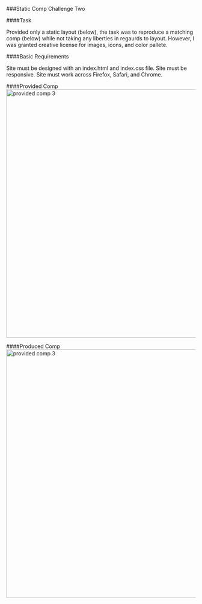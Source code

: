 ###Static Comp Challenge Two

####Task

Provided only a static layout (below), the task was to reproduce a matching comp (below) while not taking any liberties in regaurds to layout. However, I was granted creative license for images, icons, and color pallete.

####Basic Requirements

Site must be designed with an index.html and index.css file. Site must be responsive. Site must work across Firefox, Safari, and Chrome.

####Provided Comp
<img width="660" alt="provided comp 3" src="https://cloud.githubusercontent.com/assets/25044263/23475318/75a4eafe-fe74-11e6-84b5-68ab9bd92a1a.png">


####Produced Comp
<img width="660" alt="provided comp 3" src="https://cloud.githubusercontent.com/assets/25044263/23475318/75a4eafe-fe74-11e6-84b5-68ab9bd92a1a.png">
